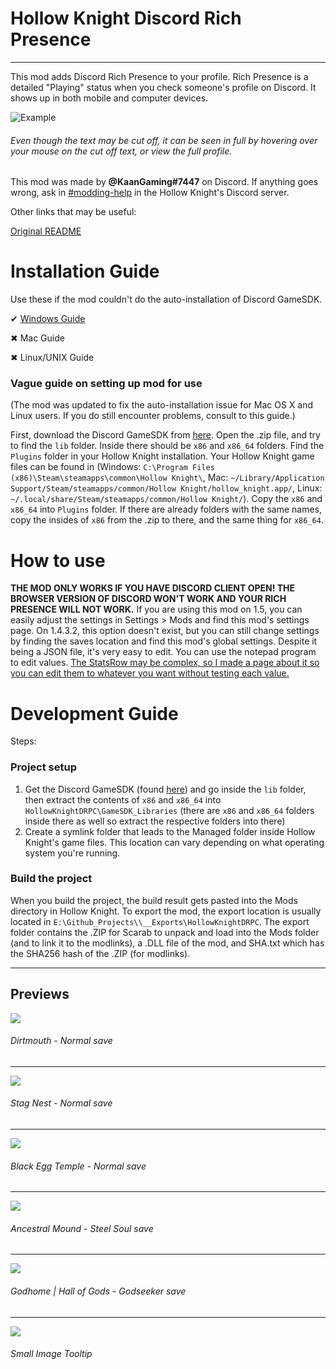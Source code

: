 ﻿



# Hollow Knight Discord Rich Presence

---

This mod adds Discord Rich Presence to your profile. Rich Presence is a detailed "Playing" status when you check someone's profile on Discord. It shows up in both mobile and computer devices.

![Example](https://i.ibb.co/421PW5x/resim-2021-12-17-191656.png)
###### Even though the text may be cut off, it can be seen in full by hovering over your mouse on the cut off text, or view the full profile.

This mod was made by __@KaanGaming#7447__ on Discord.
If anything goes wrong, ask in [#modding-help](https://discord.com/channels/283467363729408000/462200562620825600) in the Hollow Knight's Discord server.

Other links that may be useful:

[Original README](https://github.com/KaanGaming/HollowKnightDRPC/blob/main/ModInstallerReadme.txt)

# Installation Guide
Use these if the mod couldn't do the auto-installation of Discord GameSDK.

✔ [Windows Guide](https://kaangaming.github.io/HollowKnightDRPC/guide/Guide.html)

✖ Mac Guide

✖ Linux/UNIX Guide 

### Vague guide on setting up mod for use
(The mod was updated to fix the auto-installation issue for Mac OS X and Linux users. If you do still encounter problems, consult to this guide.)

First, download the Discord GameSDK from [here](https://discord.com/developers/docs/game-sdk/sdk-starter-guide). Open the .zip file, and try to find the `lib` folder. Inside there should be `x86` and `x86_64` folders. Find the `Plugins` folder in your Hollow Knight installation. Your Hollow Knight game files can be found in (Windows: `C:\Program Files (x86)\Steam\steamapps\common\Hollow Knight\`, Mac: `~/Library/Application Support/Steam/steamapps/common/Hollow Knight/hollow_knight.app/`, Linux: `~/.local/share/Steam/steamapps/common/Hollow Knight/`). Copy the `x86` and `x86_64` into `Plugins` folder. If there are already folders with the same names, copy the insides of `x86` from the .zip to there, and the same thing for `x86_64`.


# How to use
**THE MOD ONLY WORKS IF YOU HAVE DISCORD CLIENT OPEN! THE BROWSER VERSION OF DISCORD WON'T WORK AND YOUR RICH PRESENCE WILL NOT WORK.** If you are using this mod on 1.5, you can easily adjust the settings in Settings > Mods and find this mod's settings page. On 1.4.3.2, this option doesn't exist, but you can still change settings by finding the saves location and find this mod's global settings. Despite it being a JSON file, it's very easy to edit. You can use the notepad program to edit values. [The StatsRow may be complex, so I made a page about it so you can edit them to whatever you want without testing each value.](https://github.com/KaanGaming/HollowKnightDRPC/blob/1.5-mapi-version/StatsRowValues.md)

# Development Guide

Steps:
### Project setup
1. Get the Discord GameSDK (found [here](https://discord.com/developers/docs/game-sdk/sdk-starter-guide)) and go inside the `lib` folder, then extract the contents of `x86` and `x86_64` into `HollowKnightDRPC\GameSDK_Libraries` (there are `x86` and `x86_64` folders inside there as well so extract the respective folders into there)
2. Create a symlink folder that leads to the Managed folder inside Hollow Knight's game files. This location can vary depending on what operating system you're running.

### Build the project
When you build the project, the build result gets pasted into the Mods directory in Hollow Knight. To export the mod, the export location is usually located in `E:\Github_Projects\\__Exports\HollowKnightDRPC`. The export folder contains the .ZIP for Scarab to unpack and load into the Mods folder (and to link it to the modlinks), a .DLL file of the mod, and SHA.txt which has the SHA256 hash of the .ZIP (for modlinks).

---

## Previews

![](https://i.ibb.co/0n08pWj/prev1.png)
###### Dirtmouth - Normal save
---
![](https://i.ibb.co/7z2Yr5C/prev2.png)
###### Stag Nest - Normal save
---
![](https://i.ibb.co/9rYZJ3K/prev3.png)
###### Black Egg Temple - Normal save
---
![](https://i.ibb.co/Z6XXTsF/prev4.png)
###### Ancestral Mound - Steel Soul save
---
![](https://i.ibb.co/Zc1FhMG/prev5.png)
###### Godhome | Hall of Gods - Godseeker save
---
![](https://i.ibb.co/6txKTkq/prev6.png)
###### Small Image Tooltip
